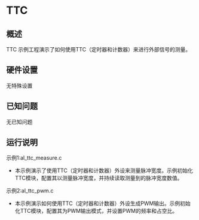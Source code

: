 # TTC

## 概述

TTC 示例工程演示了如何使用TTC（定时器和计数器）来进行外部信号的测量。

## 硬件设置

无特殊设置

## 已知问题

无已知问题

## 运行说明

示例1:al_ttc_measure.c
- 本示例演示了使用TTC（定时器和计数器）外设来测量脉冲宽度。示例初始化TTC模块，配置其以测量脉冲宽度，并持续读取测量到的脉冲宽度数值。

示例2:al_ttc_pwm.c
- 本示例演示如何使用TTC（定时器和计数器）外设生成PWM输出。示例初始化TTC模块，配置其为PWM输出模式，并设置PWM的频率和占空比。
